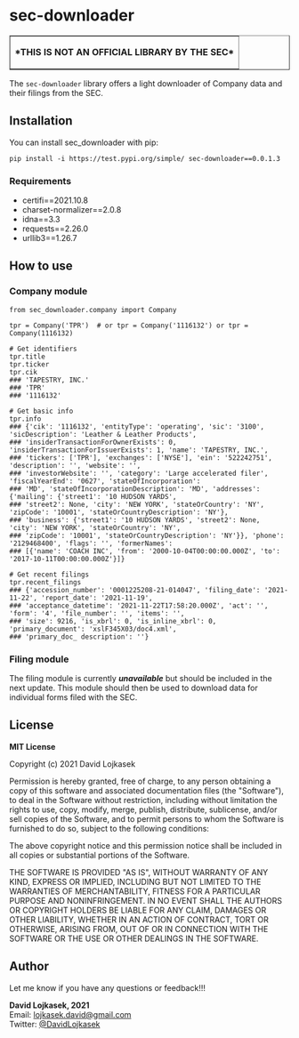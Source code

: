 # sec-downloader
<table border=1 cellpadding="10"><tr><td>
    <p style="text-align:center;"><strong>*THIS IS NOT AN OFFICIAL LIBRARY BY THE SEC*</strong></p>
</td></tr></table>

The ```sec-downloader``` library offers a light downloader of Company data and their filings from the SEC.

## Installation
You can install sec_downloader with pip:
```
pip install -i https://test.pypi.org/simple/ sec-downloader==0.0.1.3
```

### Requirements
* certifi==2021.10.8
* charset-normalizer==2.0.8
* idna==3.3
* requests==2.26.0
* urllib3==1.26.7

## How to use
### Company module
```
from sec_downloader.company import Company

tpr = Company('TPR')  # or tpr = Company('1116132') or tpr = Company(1116132)

# Get identifiers
tpr.title
tpr.ticker
tpr.cik
### 'TAPESTRY, INC.'
### 'TPR'
### '1116132'

# Get basic info
tpr.info
### {'cik': '1116132', 'entityType': 'operating', 'sic': '3100', 'sicDescription': 'Leather & Leather Products',
### 'insiderTransactionForOwnerExists': 0, 'insiderTransactionForIssuerExists': 1, 'name': 'TAPESTRY, INC.',
### 'tickers': ['TPR'], 'exchanges': ['NYSE'], 'ein': '522242751', 'description': '', 'website': '',
### 'investorWebsite': '', 'category': 'Large accelerated filer', 'fiscalYearEnd': '0627', 'stateOfIncorporation':
### 'MD', 'stateOfIncorporationDescription': 'MD', 'addresses': {'mailing': {'street1': '10 HUDSON YARDS',
### 'street2': None, 'city': 'NEW YORK', 'stateOrCountry': 'NY', 'zipCode': '10001', 'stateOrCountryDescription': 'NY'},
### 'business': {'street1': '10 HUDSON YARDS', 'street2': None, 'city': 'NEW YORK', 'stateOrCountry': 'NY',
### 'zipCode': '10001', 'stateOrCountryDescription': 'NY'}}, 'phone': '2129468400', 'flags': '', 'formerNames':
### [{'name': 'COACH INC', 'from': '2000-10-04T00:00:00.000Z', 'to': '2017-10-11T00:00:00.000Z'}]}

# Get recent filings
tpr.recent_filings
### {'accession_number': '0001225208-21-014047', 'filing_date': '2021-11-22', 'report_date': '2021-11-19',
### 'acceptance_datetime': '2021-11-22T17:58:20.000Z', 'act': '', 'form': '4', 'file_number': '', 'items': '',
### 'size': 9216, 'is_xbrl': 0, 'is_inline_xbrl': 0, 'primary_document': 'xslF345X03/doc4.xml',
### 'primary_doc_ description': ''}
```

### Filing module
The filing module is currently <strong><i>unavailable</i></strong> but should be included in the next update. This
module should then be used to download data for individual forms filed with the SEC.

## License
<strong>MIT License</strong>

Copyright (c) 2021 David Lojkasek

Permission is hereby granted, free of charge, to any person obtaining a copy of this software and associated
documentation files (the "Software"), to deal in the Software without restriction, including without limitation the
rights to use, copy, modify, merge, publish, distribute, sublicense, and/or sell copies of the Software, and to permit
persons to whom the Software is furnished to do so, subject to the following conditions:

The above copyright notice and this permission notice shall be included in all copies or substantial portions of the
Software.

THE SOFTWARE IS PROVIDED "AS IS", WITHOUT WARRANTY OF ANY KIND, EXPRESS OR  IMPLIED, INCLUDING BUT NOT LIMITED TO THE
WARRANTIES OF MERCHANTABILITY, FITNESS FOR A PARTICULAR PURPOSE AND NONINFRINGEMENT. IN NO EVENT SHALL THE AUTHORS OR
COPYRIGHT HOLDERS BE LIABLE FOR ANY CLAIM, DAMAGES OR OTHER  LIABILITY, WHETHER IN AN ACTION OF CONTRACT, TORT OR
OTHERWISE, ARISING FROM, OUT OF OR IN CONNECTION WITH THE SOFTWARE OR THE USE OR OTHER DEALINGS IN THE SOFTWARE.

## Author
Let me know if you have any questions or feedback!!!

**David Lojkasek, 2021**<br>
Email: [lojkasek.david@gmail.com](mailto:lojkasek.david@gmail.com)<br>
Twitter: [@DavidLojkasek](https://twitter.com/DavidLojkasek)
